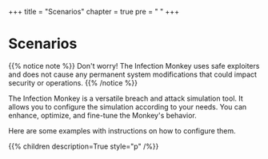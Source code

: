+++
title = "Scenarios"
chapter = true
pre = "<i class='fas fa-map-marked-alt'></i> "
+++

# Scenarios

{{% notice note %}}
Don't worry! The Infection Monkey uses safe exploiters and does not cause any permanent system modifications that could impact security or operations.
{{% /notice %}}

The Infection Monkey is a versatile breach and attack simulation tool. It allows
you to configure the simulation according to your needs.
You can enhance, optimize, and fine-tune the Monkey's behavior.

Here are some examples with instructions on how to configure them.

{{% children description=True style="p" /%}}
